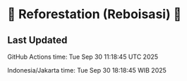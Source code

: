 
# 🌳 Reforestation (Reboisasi) 🌲

## Last Updated

GitHub Actions time: Tue Sep 30 11:18:45 UTC 2025

Indonesia/Jakarta time: Tue Sep 30 18:18:45 WIB 2025
